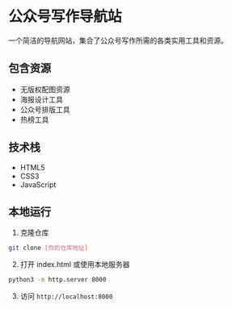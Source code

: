 # 公众号写作导航站

一个简洁的导航网站，集合了公众号写作所需的各类实用工具和资源。

## 包含资源

- 无版权配图资源
- 海报设计工具
- 公众号排版工具
- 热榜工具

## 技术栈

- HTML5
- CSS3
- JavaScript

## 本地运行

1. 克隆仓库
```bash
git clone [你的仓库地址]
```

2. 打开 index.html 或使用本地服务器
```bash
python3 -m http.server 8000
```

3. 访问 `http://localhost:8000`
